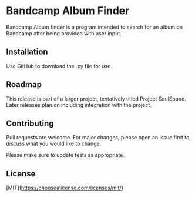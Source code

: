 # Bandcamp Album Finder

Bandcamp Album finder is a program intended to search for an album on
Bandcamp after being provided with user input.

## Installation

Use GitHub to download the .py file for use.

## Roadmap

This release is part of a larger project, tentatively titled Project
SoulSound. Later releases plan on including integration with the
project.

## Contributing

Pull requests are welcome. For major changes, please open an issue first
to discuss what you would like to change.

Please make sure to update tests as appropriate.

## License

[MIT\](https://choosealicense.com/licenses/mit/)
